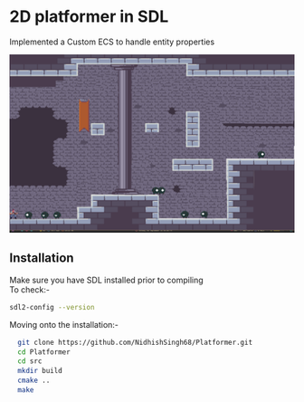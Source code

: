 
# 2D platformer in SDL


Implemented a Custom ECS to handle entity properties





![Screenshot of an instance of the game](assets/GAMEPLAY.png)



## Installation

Make sure you have SDL installed prior to compiling  
To check:-

```bash
sdl2-config --version
```

Moving onto the installation:-
```bash
  git clone https://github.com/NidhishSingh68/Platformer.git
  cd Platformer
  cd src
  mkdir build
  cmake ..
  make
```
    
